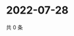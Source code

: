 # 2022-07-28

共 0 条

<!-- BEGIN WEIBO -->
<!-- 最后更新时间 Thu Jul 28 2022 03:00:59 GMT+0800 (China Standard Time) -->

<!-- END WEIBO -->
